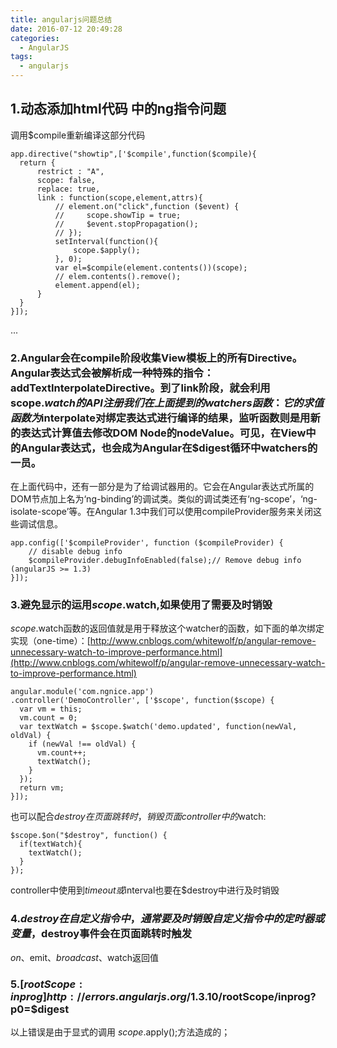 ```yaml
---
title: angularjs问题总结
date: 2016-07-12 20:49:28
categories: 
  - AngularJS
tags: 
  - angularjs
---
```


## 1.动态添加html代码 中的ng指令问题
调用$compile重新编译这部分代码

```code
app.directive("showtip",['$compile',function($compile){
  return {
      restrict : "A",
      scope: false,
      replace: true,
      link : function(scope,element,attrs){
          // element.on("click",function ($event) {
          //     scope.showTip = true;
          //     $event.stopPropagation();
          // });
          setInterval(function(){
              scope.$apply();
          }, 0);
          var el=$compile(element.contents())(scope);
          // elem.contents().remove();
          element.append(el);
      }
  }
}]);
```

...
<!-- more -->

### 2.Angular会在compile阶段收集View模板上的所有Directive。Angular表达式会被解析成一种特殊的指令：addTextInterpolateDirective。到了link阶段，就会利用scope.$watch的API注册我们在上面提到的watchers函数：它的求值函数为$interpolate对绑定表达式进行编译的结果，监听函数则是用新的表达式计算值去修改DOM Node的nodeValue。可见，在View中的Angular表达式，也会成为Angular在$digest循环中watchers的一员。

在上面代码中，还有一部分是为了给调试器用的。它会在Angular表达式所属的DOM节点加上名为‘ng-binding’的调试类。类似的调试类还有‘ng-scope’，‘ng-isolate-scope’等。在Angular 1.3中我们可以使用compileProvider服务来关闭这些调试信息。

```code
app.config(['$compileProvider', function ($compileProvider) {
    // disable debug info
    $compileProvider.debugInfoEnabled(false);// Remove debug info (angularJS >= 1.3)
}]);
```

### 3.避免显示的运用$scope.$watch,如果使用了需要及时销毁

$scope.$watch函数的返回值就是用于释放这个watcher的函数，如下面的单次绑定实现（one-time）：[http://www.cnblogs.com/whitewolf/p/angular-remove-unnecessary-watch-to-improve-performance.html](http://www.cnblogs.com/whitewolf/p/angular-remove-unnecessary-watch-to-improve-performance.html)

```code
angular.module('com.ngnice.app')
.controller('DemoController', ['$scope', function($scope) {
  var vm = this;
  vm.count = 0;
  var textWatch = $scope.$watch('demo.updated', function(newVal, oldVal) {
    if (newVal !== oldVal) {
      vm.count++;
      textWatch();
    }
  });
  return vm;
}]);
```

也可以配合$destroy在页面跳转时，销毁页面controller中的$watch:

```code
$scope.$on("$destroy", function() {
  if(textWatch){
    textWatch();
  }
});
```

controller中使用到$timeout或$interval也要在$destroy中进行及时销毁

### 4.$destroy在自定义指令中，通常要及时销毁自定义指令中的定时器或变量，$destroy事件会在页面跳转时触发

$on、$emit、$broadcast、$watch返回值

### 5.[$rootScope:inprog] http://errors.angularjs.org/1.3.10/$rootScope/inprog?p0=$digest

以上错误是由于显式的调用 $scope.$apply();方法造成的；